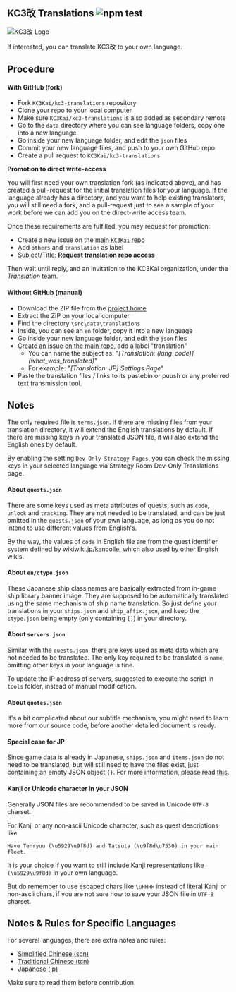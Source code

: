 ## KC3改 Translations ![npm test](https://github.com/KC3Kai/kc3-translations/workflows/npm/badge.svg)

![KC3改 Logo](http://puu.sh/h4Gbb.png)

If interested, you can translate KC3改 to your own language.

## Procedure
#### With GitHub (fork)
* Fork `KC3Kai/kc3-translations` repository
* Clone your repo to your local computer
* Make sure `KC3Kai/kc3-translations` is also added as secondary remote
* Go to the `data` directory where you can see language folders, copy one into a new language
* Go inside your new language folder, and edit the `json` files
* Commit your new language files, and push to your own GitHub repo
* Create a pull request to `KC3Kai/kc3-translations`

**Promotion to direct write-access**

You will first need your own translation fork (as indicated above), and has created a pull-request for the initial translation files for your language. If the language already has a directory, and you want to help existing translators, you will still need a fork, and a pull-request just to see a sample of your work before we can add you on the direct-write access team.

Once these requirements are fulfilled, you may request for promotion:
* Create a new issue on the [main `KC3Kai` repo](https://github.com/KC3Kai/KC3Kai/issues)
* Add `others` and `translation` as label
* Subject/Title: **Request translation repo access**

Then wait until reply, and an invitation to the KC3Kai organization, under the *Translation* team.


#### Without GitHub (manual)
* Download the ZIP file from the [project home](https://github.com/KC3Kai/kc3-translations)
* Extract the ZIP on your local computer
* Find the directory `\src\data\translations`
* Inside, you can see an `en` folder, copy it into a new language
* Go inside your new language folder, and edit the `json` files
* [Create an issue on the main repo](https://github.com/KC3Kai/KC3Kai/issues/new), add a label "translation"
   * You can name the subject as: "*\[Translation: (lang_code)\] (what_was_translated)*"
   * For example: "*[Translation: JP] Settings Page*"
* Paste the translation files / links to its pastebin or puush or any preferred text transmission tool.

## Notes
The only required file is `terms.json`. If there are missing files from your translation directory, it will extend the English translations by default.
If there are missing keys in your translated JSON file, it will also extend the English ones by default.

By enabling the setting `Dev-Only Strategy Pages`, you can check the missing keys in your selected language via Strategy Room Dev-Only Translations page.

#### About `quests.json`
There are some keys used as meta attributes of quests, such as `code`, `unlock` and `tracking`.
They are not needed to be translated, and can be just omitted in the `quests.json` of your own language, as long as you do not intend to use different values from English's.

By the way, the values of `code` in English file are from the quest identifier system defined by [wikiwiki.jp/kancolle](https://wikiwiki.jp/kancolle/%E4%BB%BB%E5%8B%99), which also used by other English wikis.

#### About `en/ctype.json`
These Japanese ship class names are basically extracted from in-game ship library banner image. They are supposed to be automatically translated using the same mechanism of ship name translation. So just define your translations in your `ships.json` and `ship_affix.json`, and keep the `ctype.json` being empty (only containing `[]`) in your directory.

#### About `servers.json`
Similar with the `quests.json`, there are keys used as meta data which are not needed to be translated.
The only key required to be translated is `name`, omitting other keys in your language is fine.

To update the IP address of servers, suggested to execute the script in `tools` folder, instead of manual modification.

#### About `quotes.json`
It's a bit complicated about our subtitle mechanism, you might need to learn more from our source code, before another detailed document is ready.

#### Special case for JP
Since game data is already in Japanese, `ships.json` and `items.json` do not need to be translated, but will still need to have the files exist, just containing an empty JSON object `{}`. For more information, please read [this](data/jp/README.md).

#### Kanji or Unicode character in your JSON
Generally JSON files are recommended to be saved in Unicode `UTF-8` charset.

For Kanji or any non-ascii Unicode character, such as quest descriptions like

`Have Tenryuu (\u5929\u9f8d) and Tatsuta (\u9f8d\u7530) in your main fleet.`

It is your choice if you want to still include Kanji representations like `(\u5929\u9f8d)` in your own language.

But do remember to use escaped chars like `\uHHHH` instead of literal Kanji or non-ascii chars, if you are not sure how to save your JSON file in `UTF-8` charset.

## Notes & Rules for Specific Languages

For several languages, there are extra notes and rules:

* [Simplified Chinese (scn)](data/scn/README.md)
* [Traditional Chinese (tcn)](data/tcn/readme.md)
* [Japanese (jp)](data/jp/README.md)

Make sure to read them before contribution.

